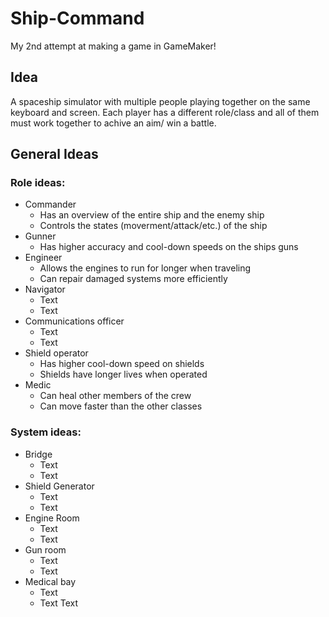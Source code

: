# Ship-Command

My 2nd attempt at making a game in GameMaker!

## Idea
A spaceship simulator with multiple people playing together on the same keyboard and screen.  Each player has a different role/class and all of them must work together to achive an aim/ win a battle.

## General Ideas
### Role ideas:
* Commander
  * Has an overview of the entire ship and the enemy ship
  * Controls the states (moverment/attack/etc.) of the ship
* Gunner
  * Has higher accuracy and cool-down speeds on the ships guns
* Engineer
  * Allows the engines to run for longer when traveling
  * Can repair damaged systems more efficiently
* Navigator
  * Text
  * Text
* Communications officer
  * Text
  * Text
* Shield operator
  * Has higher cool-down speed on shields
  * Shields have longer lives when operated
* Medic
  * Can heal other members of the crew
  * Can move faster than the other classes
### System ideas:
* Bridge
  * Text
  * Text
* Shield Generator
  * Text
  * Text
* Engine Room
  * Text
  * Text
* Gun room
  * Text
  * Text
* Medical bay
  * Text
  * Text
Text
